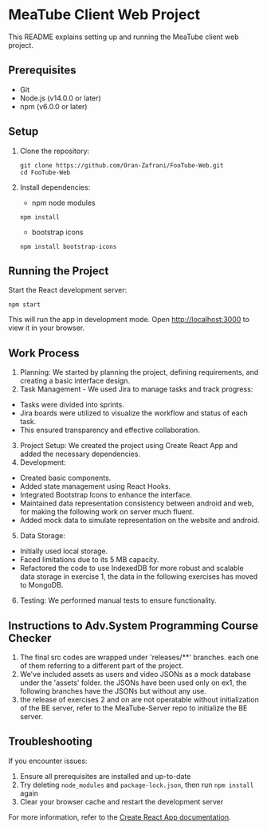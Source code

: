 
# MeaTube Client Web Project

This README explains setting up and running the MeaTube client web project.

## Prerequisites

- Git
- Node.js (v14.0.0 or later)
- npm (v6.0.0 or later)

## Setup

1. Clone the repository:
   ```
   git clone https://github.com/Oran-Zafrani/FooTube-Web.git
   cd FooTube-Web
   ```

2. Install dependencies:
   - npm node modules
   ```
   npm install
   ```
   - bootstrap icons
   ```
   npm install bootstrap-icons
   ```

## Running the Project

Start the React development server:
```
npm start
```

This will run the app in development mode. Open [http://localhost:3000](http://localhost:3000) to view it in your browser.

## Work Process
1. Planning: We started by planning the project, defining requirements, and creating a basic interface design.
2. Task Management - We used Jira to manage tasks and track progress:
  - Tasks were divided into sprints.
  - Jira boards were utilized to visualize the workflow and status of each task.
  - This ensured transparency and effective collaboration.
3. Project Setup: We created the project using Create React App and added the necessary dependencies.
4. Development:
  - Created basic components.
  - Added state management using React Hooks.
  - Integrated Bootstrap Icons to enhance the interface.
  - Maintained data representation consistency between android and web, for making the following work on server much fluent.
  - Added mock data to simulate representation on the website and android.
5. Data Storage:
  - Initially used local storage.
  - Faced limitations due to its 5 MB capacity.
  - Refactored the code to use IndexedDB for more robust and scalable data storage in exercise 1, the data in the following exercises has moved to MongoDB.
6. Testing: We performed manual tests to ensure functionality.

## Instructions to Adv.System Programming Course Checker 
1. The final src codes are wrapped under 'releases/**' branches. each one of them referring to a different part of the project.
2. We've included assets as users and video JSONs as a mock database under the 'assets' folder. the JSONs have been used only on ex1, the following branches have the JSONs but without any use.
3. the release of exercises 2 and on are not operatable without initialization of the BE server, refer to the MeaTube-Server repo to initialize the BE server.

## Troubleshooting

If you encounter issues:
1. Ensure all prerequisites are installed and up-to-date
2. Try deleting `node_modules` and `package-lock.json`, then run `npm install` again
3. Clear your browser cache and restart the development server

For more information, refer to the [Create React App documentation](https://facebook.github.io/create-react-app/docs/getting-started).


